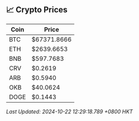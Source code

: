 ## 📈 Crypto Prices

| Coin | Price |
| ---- | ----- |
| BTC | $67371.8666 |
| ETH | $2639.6653 |
| BNB | $597.7683 |
| CRV | $0.2619 |
| ARB | $0.5940 |
| OKB | $40.0624 |
| DOGE | $0.1443 |

_Last Updated: 2024-10-22 12:29:18.789 +0800 HKT_